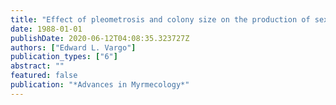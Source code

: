 ```yaml
---
title: "Effect of pleometrosis and colony size on the production of sexuals in monogyne colonies of the fire ant Solenopsis invicta"
date: 1988-01-01
publishDate: 2020-06-12T04:08:35.323727Z
authors: ["Edward L. Vargo"]
publication_types: ["6"]
abstract: ""
featured: false
publication: "*Advances in Myrmecology*"
---
```


